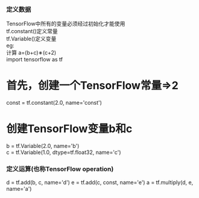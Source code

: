 ### 定义数据
TensorFlow中所有的变量必须经过初始化才能使用  
tf.constant()定义常量  
tf.Variable()定义变量  
eg:  
计算 a=(b+c)∗(c+2)  
import tensorflow as tf  
# 首先，创建一个TensorFlow常量=>2  
const = tf.constant(2.0, name='const')  
# 创建TensorFlow变量b和c  
b = tf.Variable(2.0, name='b')  
c = tf.Variable(1.0, dtype=tf.float32, name='c')  

### 定义运算(也称TensorFlow operation)

d = tf.add(b, c, name='d')
e = tf.add(c, const, name='e')
a = tf.multiply(d, e, name='a')
